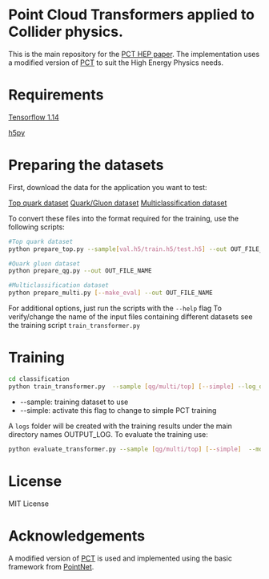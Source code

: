 # Point Cloud Transformers applied to Collider physics.

This is the main repository for the [PCT HEP paper](https://arxiv.org/abs/2001.05311).
The implementation uses a modified version of [PCT](https://arxiv.org/pdf/2012.09688.pdf) to suit the High Energy Physics needs.

# Requirements

[Tensorflow 1.14](https://www.tensorflow.org/)

[h5py](https://www.h5py.org/)

# Preparing the datasets
First, download the data for the application you want to test:

[Top quark dataset](https://zenodo.org/record/2603256)
[Quark/Gluon dataset](https://zenodo.org/record/3164691)
[Multiclassification dataset](https://zenodo.org/record/3602254)

To convert these files into the format required for the training, use the following scripts:

```bash
#Top quark dataset
python prepare_top.py --sample[val.h5/train.h5/test.h5] --out OUT_FILE_NAME

#Quark gluon dataset
python prepare_qg.py --out OUT_FILE_NAME

#Multiclassification dataset
python prepare_multi.py [--make_eval] --out OUT_FILE_NAME
```
For additional options, just run the scripts with the ```--help``` flag
To verify/change the name of the input files containing different datasets see the training script ```train_transformer.py```



# Training


```bash
cd classification
python train_transformer.py  --sample [qg/multi/top] [--simple] --log_dir OUTPUT_LOG
```
* --sample: training dataset to use
* --simple: activate this flag to change to simple PCT training 

A ```logs``` folder will be created with the training results under the main directory names OUTPUT_LOG.
To evaluate the training use:
```bash
python evaluate_transformer.py --sample [qg/multi/top] [--simple]  --model_path OUTPUT_LOG --batch 1000 --name OUTPUT_NAME 
```


# License

MIT License

# Acknowledgements
A modified version of [PCT](https://arxiv.org/pdf/2012.09688.pdf) is used and implemented using the basic framework from [PointNet](https://github.com/charlesq34/pointnet).
